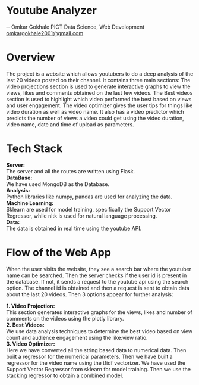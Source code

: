 # Youtube Analyzer
─
Omkar Gokhale
PICT
Data Science, Web Development
omkargokhale2001@gmail.com

# Overview
The project is a website which allows youtubers to do a deep analysis of the last 20 videos posted on their channel. It contains three main sections:
The video projections section is used to generate interactive graphs to view the views, likes and  comments obtained on the last few videos.
The Best videos section is used to highlight which video performed the best based on views and user engagement.
The video optimizer gives the user tips for things like video duration as well as video name. It also has a video predictor which predicts the number of views a video could get using the video duration, video name, date and time of upload as parameters.

# Tech Stack
**Server:**<br />
The server and all the routes are written using Flask.<br />
**DataBase:**<br />
	We have used MongoDB as the Database.<br />
**Analysis:**<br />
	Python libraries like numpy, pandas are used for analyzing the data.<br />
**Machine Learning:**<br />
Sklearn are used  for model training, specifically the Support Vector Regressor, while nltk is used for natural language processing.<br />
**Data:**<br />
	The data is obtained in real time using the youtube API.<br />

# Flow of the Web App
When the user visits the website, they see a search bar where the youtuber name can be searched. Then the server checks if the user id is present in the database. If not, it sends a request to the youtube api using the search option. The channel id is obtained and then a request is sent to obtain data about the last 20 videos.
Then 3 options appear for further analysis:

**1. Video Projection:**<br />
	This section generates interactive graphs for the views, likes and number of comments on the videos using the plotly library.<br />
**2. Best Videos:**<br />
We use data analysis techniques to determine the best video based on view count and audience engagement using the like:view ratio.<br />
**3. Video Optimizer:**<br />
	Here we have converted all the string based data to numerical data. Then built a regressor for the numerical parameters. Then we have built a regressor for the video name using the tfidf vectorizer. We have used the Support Vector Regressor from sklearn for model training. Then we use the stacking regressor to obtain a combined model.
